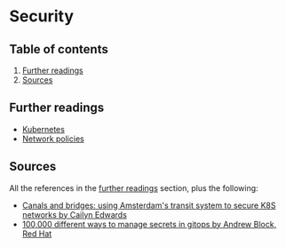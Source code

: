 # Security

## Table of contents <!-- omit in toc -->

1. [Further readings](#further-readings)
1. [Sources](#sources)

## Further readings

- [Kubernetes]
- [Network policies]

## Sources

All the references in the [further readings] section, plus the following:

- [Canals and bridges: using Amsterdam's transit system to secure K8S networks by Cailyn Edwards]
- [100,000 different ways to manage secrets in gitops by Andrew Block, Red Hat]

<!--
  References
  -->

<!-- In-article sections -->
[further readings]: #further-readings

<!-- Knowledge base -->
[kubernetes]: README.md
[network policies]: network%20policies.md

<!-- Others -->
[100,000 different ways to manage secrets in gitops by andrew block, red hat]: https://www.youtube.com/watch?v=FVaaqP7_AJg
[canals and bridges: using amsterdam's transit system to secure k8s networks by cailyn edwards]: https://www.youtube.com/watch?v=N1XvgWXnEik
